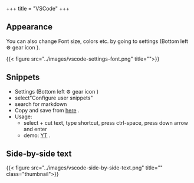 +++
title = "VSCode"
+++

## Appearance
You can also change Font size, colors etc. by going to settings (Bottom left ⚙️ gear icon ).

{{< figure src="../images/vscode-settings-font.png" title="">}}

## Snippets
- Settings (Bottom left ⚙️ gear icon )
- select"Configure user snippets" 
- search for markdown 
- Copy and save from [here](../markdown.json) .
- Usage:
  - select + cut text, type shortcut, press ctrl-space, press down arrow and enter
  - demo: [YT](https://youtu.be/4gzHnJp1iOk) .
  

## Side-by-side text
{{< figure src="../images/vscode-side-by-side-text.png" title="" class="thumbnail">}}